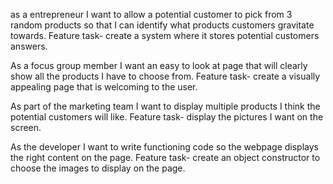 as a entrepreneur I want to allow a potential customer to pick from 3 random products so that I can identify what products customers gravitate towards. Feature task- create a system where it stores potential customers answers.

As a focus group member I want an easy to look at page that will clearly show all the products I have to choose from. Feature task- create a visually appealing page that is welcoming to the user.

As part of the marketing team I want to display multiple products I think the potential customers will like. Feature task- display the pictures I want on the screen.

As the developer I want to write functioning code so the webpage displays the right content on the page. Feature task- create an object constructor to choose the images to display on the page.

